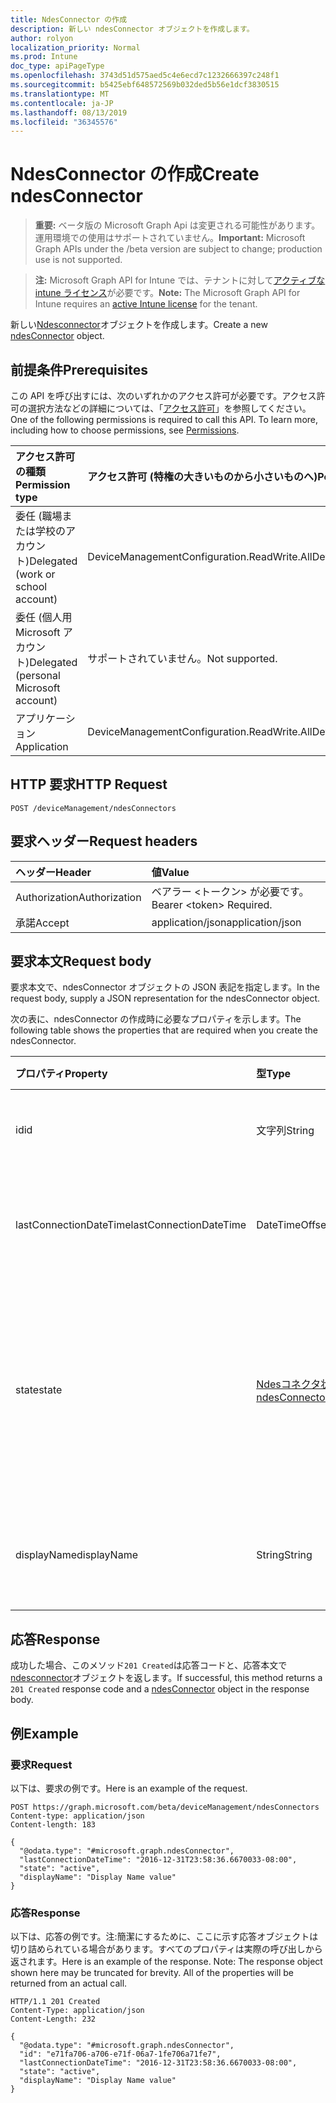 ```yaml
---
title: NdesConnector の作成
description: 新しい ndesConnector オブジェクトを作成します。
author: rolyon
localization_priority: Normal
ms.prod: Intune
doc_type: apiPageType
ms.openlocfilehash: 3743d51d575aed5c4e6ecd7c1232666397c248f1
ms.sourcegitcommit: b5425ebf648572569b032ded5b56e1dcf3830515
ms.translationtype: MT
ms.contentlocale: ja-JP
ms.lasthandoff: 08/13/2019
ms.locfileid: "36345576"
---
```

# <a name="create-ndesconnector"></a><span data-ttu-id="b3f62-103">NdesConnector の作成</span><span class="sxs-lookup"><span data-stu-id="b3f62-103">Create ndesConnector</span></span>

> <span data-ttu-id="b3f62-104">**重要:** ベータ版の Microsoft Graph Api は変更される可能性があります。運用環境での使用はサポートされていません。</span><span class="sxs-lookup"><span data-stu-id="b3f62-104">**Important:** Microsoft Graph APIs under the /beta version are subject to change; production use is not supported.</span></span>

> <span data-ttu-id="b3f62-105">**注:** Microsoft Graph API for Intune では、テナントに対して[アクティブな intune ライセンス](https://go.microsoft.com/fwlink/?linkid=839381)が必要です。</span><span class="sxs-lookup"><span data-stu-id="b3f62-105">**Note:** The Microsoft Graph API for Intune requires an [active Intune license](https://go.microsoft.com/fwlink/?linkid=839381) for the tenant.</span></span>

<span data-ttu-id="b3f62-106">新しい[Ndesconnector](../resources/intune-deviceconfig-ndesconnector.md)オブジェクトを作成します。</span><span class="sxs-lookup"><span data-stu-id="b3f62-106">Create a new [ndesConnector](../resources/intune-deviceconfig-ndesconnector.md) object.</span></span>

## <a name="prerequisites"></a><span data-ttu-id="b3f62-107">前提条件</span><span class="sxs-lookup"><span data-stu-id="b3f62-107">Prerequisites</span></span>
<span data-ttu-id="b3f62-p101">この API を呼び出すには、次のいずれかのアクセス許可が必要です。アクセス許可の選択方法などの詳細については、「[アクセス許可](/graph/permissions-reference)」を参照してください。</span><span class="sxs-lookup"><span data-stu-id="b3f62-p101">One of the following permissions is required to call this API. To learn more, including how to choose permissions, see [Permissions](/graph/permissions-reference).</span></span>

|<span data-ttu-id="b3f62-110">アクセス許可の種類</span><span class="sxs-lookup"><span data-stu-id="b3f62-110">Permission type</span></span>|<span data-ttu-id="b3f62-111">アクセス許可 (特権の大きいものから小さいものへ)</span><span class="sxs-lookup"><span data-stu-id="b3f62-111">Permissions (from most to least privileged)</span></span>|
|:---|:---|
|<span data-ttu-id="b3f62-112">委任 (職場または学校のアカウント)</span><span class="sxs-lookup"><span data-stu-id="b3f62-112">Delegated (work or school account)</span></span>|<span data-ttu-id="b3f62-113">DeviceManagementConfiguration.ReadWrite.All</span><span class="sxs-lookup"><span data-stu-id="b3f62-113">DeviceManagementConfiguration.ReadWrite.All</span></span>|
|<span data-ttu-id="b3f62-114">委任 (個人用 Microsoft アカウント)</span><span class="sxs-lookup"><span data-stu-id="b3f62-114">Delegated (personal Microsoft account)</span></span>|<span data-ttu-id="b3f62-115">サポートされていません。</span><span class="sxs-lookup"><span data-stu-id="b3f62-115">Not supported.</span></span>|
|<span data-ttu-id="b3f62-116">アプリケーション</span><span class="sxs-lookup"><span data-stu-id="b3f62-116">Application</span></span>|<span data-ttu-id="b3f62-117">DeviceManagementConfiguration.ReadWrite.All</span><span class="sxs-lookup"><span data-stu-id="b3f62-117">DeviceManagementConfiguration.ReadWrite.All</span></span>|

## <a name="http-request"></a><span data-ttu-id="b3f62-118">HTTP 要求</span><span class="sxs-lookup"><span data-stu-id="b3f62-118">HTTP Request</span></span>
<!-- {
  "blockType": "ignored"
}
-->
``` http
POST /deviceManagement/ndesConnectors
```

## <a name="request-headers"></a><span data-ttu-id="b3f62-119">要求ヘッダー</span><span class="sxs-lookup"><span data-stu-id="b3f62-119">Request headers</span></span>
|<span data-ttu-id="b3f62-120">ヘッダー</span><span class="sxs-lookup"><span data-stu-id="b3f62-120">Header</span></span>|<span data-ttu-id="b3f62-121">値</span><span class="sxs-lookup"><span data-stu-id="b3f62-121">Value</span></span>|
|:---|:---|
|<span data-ttu-id="b3f62-122">Authorization</span><span class="sxs-lookup"><span data-stu-id="b3f62-122">Authorization</span></span>|<span data-ttu-id="b3f62-123">ベアラー &lt;トークン&gt; が必要です。</span><span class="sxs-lookup"><span data-stu-id="b3f62-123">Bearer &lt;token&gt; Required.</span></span>|
|<span data-ttu-id="b3f62-124">承諾</span><span class="sxs-lookup"><span data-stu-id="b3f62-124">Accept</span></span>|<span data-ttu-id="b3f62-125">application/json</span><span class="sxs-lookup"><span data-stu-id="b3f62-125">application/json</span></span>|

## <a name="request-body"></a><span data-ttu-id="b3f62-126">要求本文</span><span class="sxs-lookup"><span data-stu-id="b3f62-126">Request body</span></span>
<span data-ttu-id="b3f62-127">要求本文で、ndesConnector オブジェクトの JSON 表記を指定します。</span><span class="sxs-lookup"><span data-stu-id="b3f62-127">In the request body, supply a JSON representation for the ndesConnector object.</span></span>

<span data-ttu-id="b3f62-128">次の表に、ndesConnector の作成時に必要なプロパティを示します。</span><span class="sxs-lookup"><span data-stu-id="b3f62-128">The following table shows the properties that are required when you create the ndesConnector.</span></span>

|<span data-ttu-id="b3f62-129">プロパティ</span><span class="sxs-lookup"><span data-stu-id="b3f62-129">Property</span></span>|<span data-ttu-id="b3f62-130">型</span><span class="sxs-lookup"><span data-stu-id="b3f62-130">Type</span></span>|<span data-ttu-id="b3f62-131">説明</span><span class="sxs-lookup"><span data-stu-id="b3f62-131">Description</span></span>|
|:---|:---|:---|
|<span data-ttu-id="b3f62-132">id</span><span class="sxs-lookup"><span data-stu-id="b3f62-132">id</span></span>|<span data-ttu-id="b3f62-133">文字列</span><span class="sxs-lookup"><span data-stu-id="b3f62-133">String</span></span>|<span data-ttu-id="b3f62-134">NDES Connector のキー。</span><span class="sxs-lookup"><span data-stu-id="b3f62-134">The key of the NDES Connector.</span></span>|
|<span data-ttu-id="b3f62-135">lastConnectionDateTime</span><span class="sxs-lookup"><span data-stu-id="b3f62-135">lastConnectionDateTime</span></span>|<span data-ttu-id="b3f62-136">DateTimeOffset</span><span class="sxs-lookup"><span data-stu-id="b3f62-136">DateTimeOffset</span></span>|<span data-ttu-id="b3f62-137">Ndes Connector の最終接続時刻</span><span class="sxs-lookup"><span data-stu-id="b3f62-137">Last connection time for the Ndes Connector</span></span>|
|<span data-ttu-id="b3f62-138">state</span><span class="sxs-lookup"><span data-stu-id="b3f62-138">state</span></span>|[<span data-ttu-id="b3f62-139">Ndesコネクタ状態</span><span class="sxs-lookup"><span data-stu-id="b3f62-139">ndesConnectorState</span></span>](../resources/intune-deviceconfig-ndesconnectorstate.md)|<span data-ttu-id="b3f62-140">Ndes Connector の状態。</span><span class="sxs-lookup"><span data-stu-id="b3f62-140">Ndes Connector Status.</span></span> <span data-ttu-id="b3f62-141">可能な値は、`none`、`active`、`inactive` です。</span><span class="sxs-lookup"><span data-stu-id="b3f62-141">Possible values are: `none`, `active`, `inactive`.</span></span>|
|<span data-ttu-id="b3f62-142">displayName</span><span class="sxs-lookup"><span data-stu-id="b3f62-142">displayName</span></span>|<span data-ttu-id="b3f62-143">String</span><span class="sxs-lookup"><span data-stu-id="b3f62-143">String</span></span>|<span data-ttu-id="b3f62-144">Ndes Connector のフレンドリ名。</span><span class="sxs-lookup"><span data-stu-id="b3f62-144">The friendly name of the Ndes Connector.</span></span>|



## <a name="response"></a><span data-ttu-id="b3f62-145">応答</span><span class="sxs-lookup"><span data-stu-id="b3f62-145">Response</span></span>
<span data-ttu-id="b3f62-146">成功した場合、このメソッド`201 Created`は応答コードと、応答本文で[ndesconnector](../resources/intune-deviceconfig-ndesconnector.md)オブジェクトを返します。</span><span class="sxs-lookup"><span data-stu-id="b3f62-146">If successful, this method returns a `201 Created` response code and a [ndesConnector](../resources/intune-deviceconfig-ndesconnector.md) object in the response body.</span></span>

## <a name="example"></a><span data-ttu-id="b3f62-147">例</span><span class="sxs-lookup"><span data-stu-id="b3f62-147">Example</span></span>

### <a name="request"></a><span data-ttu-id="b3f62-148">要求</span><span class="sxs-lookup"><span data-stu-id="b3f62-148">Request</span></span>
<span data-ttu-id="b3f62-149">以下は、要求の例です。</span><span class="sxs-lookup"><span data-stu-id="b3f62-149">Here is an example of the request.</span></span>
``` http
POST https://graph.microsoft.com/beta/deviceManagement/ndesConnectors
Content-type: application/json
Content-length: 183

{
  "@odata.type": "#microsoft.graph.ndesConnector",
  "lastConnectionDateTime": "2016-12-31T23:58:36.6670033-08:00",
  "state": "active",
  "displayName": "Display Name value"
}
```

### <a name="response"></a><span data-ttu-id="b3f62-150">応答</span><span class="sxs-lookup"><span data-stu-id="b3f62-150">Response</span></span>
<span data-ttu-id="b3f62-p103">以下は、応答の例です。注:簡潔にするために、ここに示す応答オブジェクトは切り詰められている場合があります。すべてのプロパティは実際の呼び出しから返されます。</span><span class="sxs-lookup"><span data-stu-id="b3f62-p103">Here is an example of the response. Note: The response object shown here may be truncated for brevity. All of the properties will be returned from an actual call.</span></span>
``` http
HTTP/1.1 201 Created
Content-Type: application/json
Content-Length: 232

{
  "@odata.type": "#microsoft.graph.ndesConnector",
  "id": "e71fa706-a706-e71f-06a7-1fe706a71fe7",
  "lastConnectionDateTime": "2016-12-31T23:58:36.6670033-08:00",
  "state": "active",
  "displayName": "Display Name value"
}
```






